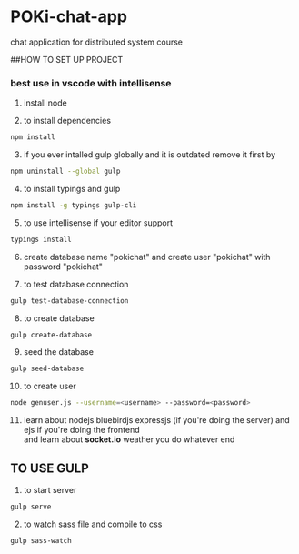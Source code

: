 # POKi-chat-app
chat application for distributed system course

##HOW TO SET UP PROJECT
### best use in vscode with intellisense

1. install node

2. to install dependencies
```bash
npm install
 ```

3. if you ever intalled gulp globally and it is outdated remove it first by
```bash
npm uninstall --global gulp
```  

4. to install typings and gulp
```bash
npm install -g typings gulp-cli
 ```

5. to use intellisense if your editor support
```bash
typings install
 ``` 

6. create database name "pokichat" and create user "pokichat" with password "pokichat"

7. to test database connection
```bash
gulp test-database-connection 
```

8. to create database
```bash
gulp create-database
```

9. seed the database
```bash
gulp seed-database
```

10. to create user
```bash
node genuser.js --username=<username> --password=<password>
```

11. learn about nodejs bluebirdjs expressjs (if you're doing the server) and ejs if you're doing the frontend
   <br> and learn about **socket.io** weather you do whatever end 

## TO USE GULP

1. to start server
```bash
gulp serve
``` 

2. to watch sass file and compile to css
```bash
gulp sass-watch
```
